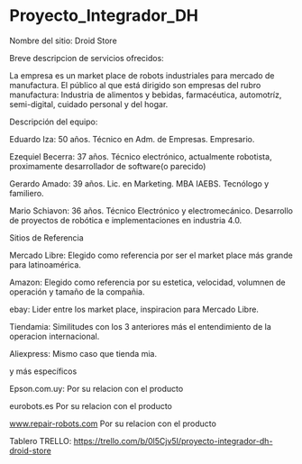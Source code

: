 # Proyecto_Integrador_DH

Nombre del sitio: Droid Store

Breve descripcion de servicios ofrecidos:

La empresa es un market place de robots industriales para mercado de manufactura.
El público al que está dirigido son empresas del rubro manufactura: Industria de alimentos y bebidas, farmacéutica, automotríz, semi-digital, cuidado personal y del hogar.

Descripción del equipo:

Eduardo Iza: 50 años. Técnico en Adm. de Empresas. Empresario.

Ezequiel Becerra: 37 años. Técnico electrónico, actualmente robotista, proximamente desarrollador de software(o parecido)

Gerardo Amado: 39 años. Lic. en Marketing. MBA IAEBS. Tecnólogo y familiero.

Mario Schiavon: 36 años. Técnico Electrónico y electromecánico. Desarrollo de proyectos de robótica e implementaciones en industria 4.0.

Sitios de Referencia

Mercado Libre: Elegido como referencia por ser el market place más grande para latinoamérica.

Amazon: Elegido como referencia por su estetica, velocidad, volumnen de operación y tamaño de la compañia.

ebay: Lider entre los market place, inspiracion para Mercado Libre.

Tiendamia: Similitudes con los 3 anteriores más el entendimiento de la operacion internacional.

Aliexpress: Mismo caso que tienda mia.

y más específicos

Epson.com.uy: Por su relacion con el producto

eurobots.es Por su relacion con el producto

www.repair-robots.com Por su relacion con el producto

Tablero TRELLO: https://trello.com/b/0l5Cjv5I/proyecto-integrador-dh-droid-store
